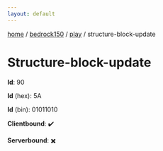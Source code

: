 ```yaml
---
layout: default
---
```


[home](/)  /  [bedrock150](/protocol/bedrock150)  /  [play](/protocol/bedrock150/play)  /  structure-block-update

# Structure-block-update

**Id**: 90

**Id** (hex): 5A

**Id** (bin): 01011010

**Clientbound**: ✔️

**Serverbound**: ✖️

